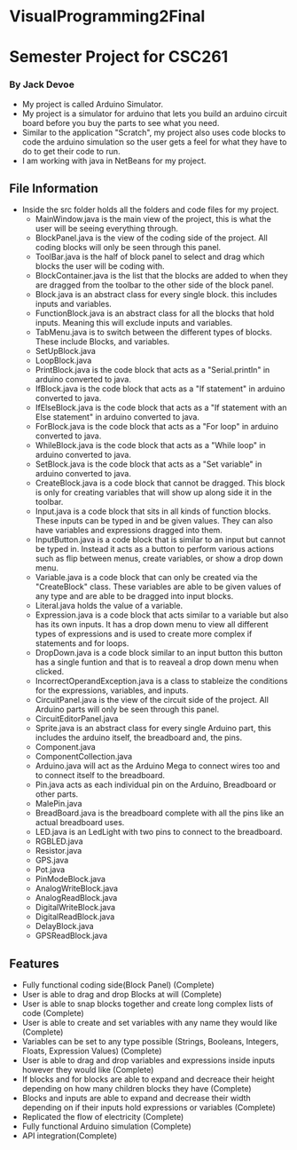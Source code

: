 # VisualProgramming2Final
# Semester Project for CSC261
### By Jack Devoe
- My project is called Arduino Simulator.
- My project is a simulator for arduino that lets you build an arduino circuit board before you buy the parts to see what you need.
- Similar to the application "Scratch", my project also uses code blocks to code the arduino simulation so the user gets a feel for what they have to do to get their code to run.
- I am working with java in NetBeans for my project.

## File Information
- Inside the src folder holds all the folders and code files for my project.
  - MainWindow.java is the main view of the project, this is what the user will be seeing everything through.
  - BlockPanel.java is the view of the coding side of the project. All coding blocks will only be seen through this panel.
  - ToolBar.java is the half of block panel to select and drag which blocks the user will be coding with.
  - BlockContainer.java is the list that the blocks are added to when they are dragged from the toolbar to the other side of the block panel.
  - Block.java is an abstract class for every single block. this includes inputs and variables.
  - FunctionBlock.java is an abstract class for all the blocks that hold inputs. Meaning this will exclude inputs and variables.
  - TabMenu.java is to switch between the different types of blocks. These include Blocks, and variables.
  - SetUpBlock.java
  - LoopBlock.java
  - PrintBlock.java is the code block that acts as a "Serial.println" in arduino converted to java.
  - IfBlock.java is the code block that acts as a "If statement" in arduino converted to java.
  - IfElseBlock.java is the code block that acts as a "If statement with an Else statement" in arduino converted to java.
  - ForBlock.java is the code block that acts as a "For loop" in arduino converted to java.
  - WhileBlock.java is the code block that acts as a "While loop" in arduino converted to java.
  - SetBlock.java is the code block that acts as a "Set variable" in arduino converted to java.
  - CreateBlock.java is a code block that cannot be dragged. This block is only for creating variables that will show up along side it in the toolbar. 
  - Input.java is a code block that sits in all kinds of function blocks. These inputs can be typed in and be given values. They can also have variables and expressions dragged into them.
  - InputButton.java is a code block that is similar to an input but cannot be typed in. Instead it acts as a button to perform various actions such as flip between menus, create variables, or show a drop down menu.
  - Variable.java is a code block that can only be created via the "CreateBlock" class. These variables are able to be given values of any type and are able to be dragged into input blocks.
  - Literal.java holds the value of a variable.
  - Expression.java is a code block that acts similar to a variable but also has its own inputs. It has a drop down menu to view all different types of expressions and is used to create more complex if statements and for loops.
  - DropDown.java is a code block similar to an input button this button has a single funtion and that is to reaveal a drop down menu when clicked.
  - IncorrectOperandException.java is a class to stableize the conditions for the expressions, variables, and inputs.
  - CircuitPanel.java is the view of the circuit side of the project. All Arduino parts will only be seen through this panel.
  - CircuitEditorPanel.java
  - Sprite.java is an abstract class for every single Arduino part, this includes the arduino itself, the breadboard and, the pins.
  - Component.java
  - ComponentCollection.java
  - Arduino.java will act as the Arduino Mega to connect wires too and to connect itself to the breadboard.
  - Pin.java acts as each individual pin on the Arduino, Breadboard or other parts.
  - MalePin.java
  - BreadBoard.java is the breadboard complete with all the pins like an actual breadboard uses.
  - LED.java is an LedLight with two pins to connect to the breadboard.
  - RGBLED.java
  - Resistor.java
  - GPS.java
  - Pot.java
  - PinModeBlock.java
  - AnalogWriteBlock.java
  - AnalogReadBlock.java
  - DigitalWriteBlock.java
  - DigitalReadBlock.java
  - DelayBlock.java
  - GPSReadBlock.java

 ## Features
 - Fully functional coding side(Block Panel) (Complete)
 - User is able to drag and drop Blocks at will (Complete)
 - User is able to snap blocks together and create long complex lists of code (Complete)
 - User is able to create and set variables with any name they would like (Complete)
 - Variables can be set to any type possible (Strings, Booleans, Integers, Floats, Expression Values) (Complete)
 - User is able to drag and drop variables and expressions inside inputs however they would like (Complete)
 - If blocks and for blocks are able to expand and decreace their height depending on how many children blocks they have (Complete)
 - Blocks and inputs are able to expand and decrease their width depending on if their inputs hold expressions or variables (Complete)
 - Replicated the flow of electricity (Complete)
 - Fully functional Arduino simulation (Complete)
 - API integration(Complete)
